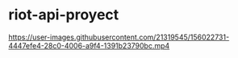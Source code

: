 # riot-api-proyect

https://user-images.githubusercontent.com/21319545/156022731-4447efe4-28c0-4006-a9f4-1391b23790bc.mp4

